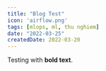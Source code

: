 ```yaml
---
title: "Blog Test"
icon: 'airflow.png'
tags: [mlops, ml, thu nghiem]
date: "2022-03-25"
createdDate: 2022-03-20
---
```


Testing with **bold text**.